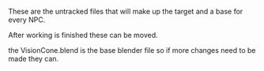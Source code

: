 These are the untracked files that will make up the target and a base for every NPC. 

After working is finished these can be moved.

the VisionCone.blend is the base blender file so if more changes need to be made they can.